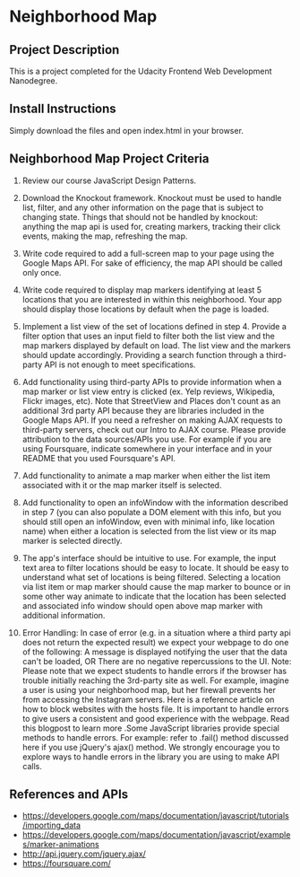 
# Neighborhood Map
## Project Description
This is a project completed for the Udacity Frontend Web Development Nanodegree.
## Install Instructions
Simply download the files and open index.html in your browser.
## Neighborhood Map Project Criteria
1. Review our course JavaScript Design Patterns.

2. Download the Knockout framework. Knockout must be used to handle list, filter, and any other information on the page that is subject to changing state. Things that should not be handled by knockout: anything the map api is used for, creating  markers, tracking their click events, making the map, refreshing the map.

3. Write code required to add a full-screen map to your page using the Google Maps API. For sake of efficiency, the map API should be called only once.

4. Write code required to display map markers identifying at least 5 locations that you are interested in within this neighborhood. Your app should display those locations by default when the page is loaded.

5. Implement a list view of the set of locations defined in step 4.
Provide a filter option that uses an input field to filter both the list view and the map markers displayed by default on load. The list view and the markers should update accordingly. Providing a search function through a third-party API is not enough to meet specifications.

6. Add functionality using third-party APIs to provide information when a map marker or list view entry is clicked (ex. Yelp reviews, Wikipedia, Flickr images, etc). Note that StreetView and Places don't count as an additional 3rd party API because they are libraries included in the Google Maps API. If you need a refresher on making AJAX requests to third-party servers, check out our Intro to AJAX course. Please provide attribution to the data sources/APIs you use. For example if you are using Foursquare, indicate somewhere in your interface and in your README that you used Foursquare's API.

7. Add functionality to animate a map marker when either the list item associated with it or the map marker itself is selected.

8. Add functionality to open an infoWindow with the information described in step 7 (you can also populate a DOM element with this info, but you should still open an infoWindow, even with minimal info, like location name) when either a location is selected from the list view or its map marker is selected directly.

9. The app's interface should be intuitive to use. For example, the input text area to filter locations should be easy to locate. It should be easy to understand what set of locations is being filtered. Selecting a location via list item or map marker should cause the map marker to bounce or in some other way animate to indicate that the location has been selected and associated info window should open above map marker with additional information.

10. Error Handling: In case of error (e.g. in a situation where a third party api does not return the expected result) we expect your webpage to do one of the following: A message is displayed notifying the user that the data can't be loaded, OR There are no negative repercussions to the UI. Note: Please note that we expect students to handle errors if the browser has trouble initially reaching the 3rd-party site as well. For example, imagine a user is using your neighborhood map, but her firewall prevents her from accessing the Instagram servers. Here is a reference article on how to block websites with the hosts file. It is important to handle errors to give users a consistent and good experience with the webpage. Read this blogpost to learn more .Some JavaScript libraries provide special methods to handle errors. For example: refer to .fail() method discussed here if you use jQuery's ajax() method. We strongly encourage you to explore ways to handle errors in the library you are using to make API calls.

## References and APIs
- https://developers.google.com/maps/documentation/javascript/tutorials/importing_data
- https://developers.google.com/maps/documentation/javascript/examples/marker-animations
- http://api.jquery.com/jquery.ajax/
- https://foursquare.com/
